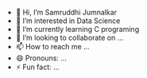 - 👋 Hi, I’m Samruddhi Jumnalkar 
- 👀 I’m interested in Data Science
- 🌱 I’m currently learning C programing 
- 💞️ I’m looking to collaborate on ...
- 📫 How to reach me ...
- 😄 Pronouns: ...
- ⚡ Fun fact: ...

<!---
Sam-1309/Sam-1309 is a ✨ special ✨ repository because its `README.md` (this file) appears on your GitHub profile.
You can click the Preview link to take a look at your changes.
--->
